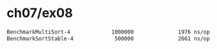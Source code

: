 # ch07/ex08

```txt
BenchmarkMultiSort-4             1000000              1976 ns/op
BenchmarkSortStable-4             500000              2661 ns/op
```